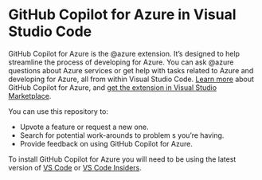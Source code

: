 # GitHub Copilot for Azure in Visual Studio Code

GitHub Copilot for Azure is the @azure extension. It’s designed to help streamline the process of developing for Azure. You can ask @azure questions about Azure services or get help with tasks related to Azure and developing for Azure, all from within Visual Studio Code. [Learn more](https://aka.ms/LearnAboutGitHubCopilotForAzure) about GitHub Copilot for Azure, and [get the extension in Visual Studio Marketplace](https://marketplace.visualstudio.com/items?itemName=ms-azuretools.vscode-azure-github-copilot).

You can use this repository to:

* Upvote a feature or request a new one.
* Search for potential work-arounds to problem
s you’re having.
* Provide feedback on using GitHub Copilot for Azure.

To install GitHub Copilot for Azure you will need to be using the latest version of [VS Code](https://code.visualstudio.com/) or
[VS Code Insiders](https://code.visualstudio.com/insiders/).
